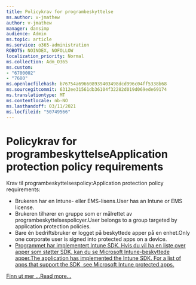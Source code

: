 ```yaml
---
title: Policykrav for programbeskyttelse
ms.author: v-jmathew
author: v-jmathew
manager: dansimp
audience: Admin
ms.topic: article
ms.service: o365-administration
ROBOTS: NOINDEX, NOFOLLOW
localization_priority: Normal
ms.collection: Adm_O365
ms.custom:
- "6700002"
- "7680"
ms.openlocfilehash: b76754a696608939403498dcd996c04ff5338b68
ms.sourcegitcommit: 6312ee31561db36104f32282d019d069ede69174
ms.translationtype: MT
ms.contentlocale: nb-NO
ms.lasthandoff: 03/11/2021
ms.locfileid: "50749566"
---
```

# <a name="application-protection-policy-requirements"></a><span data-ttu-id="61d3b-102">Policykrav for programbeskyttelse</span><span class="sxs-lookup"><span data-stu-id="61d3b-102">Application protection policy requirements</span></span>

<span data-ttu-id="61d3b-103">Krav til programbeskyttelsespolicy:</span><span class="sxs-lookup"><span data-stu-id="61d3b-103">Application protection policy requirements:</span></span>

- <span data-ttu-id="61d3b-104">Brukeren har en Intune- eller EMS-lisens.</span><span class="sxs-lookup"><span data-stu-id="61d3b-104">User has an Intune or EMS license.</span></span>
- <span data-ttu-id="61d3b-105">Brukeren tilhører en gruppe som er målrettet av programbeskyttelsespolicyer.</span><span class="sxs-lookup"><span data-stu-id="61d3b-105">User belongs to a group targeted by application protection policies.</span></span>
- <span data-ttu-id="61d3b-106">Bare én bedriftsbruker er logget på beskyttede apper på en enhet.</span><span class="sxs-lookup"><span data-stu-id="61d3b-106">Only one corporate user is signed into protected apps on a device.</span></span>
- [<span data-ttu-id="61d3b-107">Programmet har implementert Intune SDK. Hvis du vil ha en liste over apper som støtter SDK, kan du se Microsoft Intune-beskyttede apper.</span><span class="sxs-lookup"><span data-stu-id="61d3b-107">The application has implemented the Intune SDK. For a list of apps that support the SDK, see Microsoft Intune protected apps.</span></span>](https://docs.microsoft.com/mem/intune/apps/apps-supported-intune-apps)

[<span data-ttu-id="61d3b-108">Finn ut mer ...</span><span class="sxs-lookup"><span data-stu-id="61d3b-108">Read more...</span></span>](https://docs.microsoft.com/mem/intune/apps/app-protection-policy)
